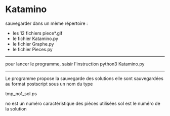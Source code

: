 # Katamino

sauvegarder dans un même répertoire :
- les 12 fichiers piece*.gif
- le fichier Katamino.py
- le fichier Graphe.py
- le fichier Pieces.py

-------------------------------------------------------------

pour lancer le programme, saisir l'instruction
python3 Katamino.py


--------------------------------------------------------------
Le programme propose la sauvegarde des solutions
elle sont sauvegardées au format postscript sous un nom du type

tmp_no1_sol.ps

no est un numéro caractéristique des pièces utilisées
sol est le numéro de la solution


